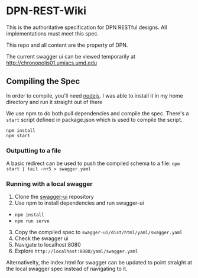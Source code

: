 # DPN-REST-Wiki

This is the authoritative specification for DPN RESTful designs.  All implementations must meet this spec.

This repo and all content are the property of DPN.

The current swagger ui can be viewed temporarily at http://chronopolis01.umiacs.umd.edu

## Compiling the Spec

In order to compile, you'll need [nodejs](https://nodejs.org/en/). I was able to install 
it in my home directory and run it straight out of there

We use npm to do both pull dependencies and compile the spec. There's a `start` script defined
in package.json which is used to compile the script.
```
npm install
npm start
```

### Outputting to a file

A basic redirect can be used to push the compiled schema to a file:
`npm start | tail -n+5 > swagger.yaml`

### Running with a local swagger

1. Clone the [swagger-ui](https://github.com/swagger-api/swagger-ui) repository
2. Use npm to install dependencies and run swagger-ui
  * `npm install`
  * `npm run serve`
3. Copy the compiled spec to `swagger-ui/dist/html/yaml/swagger.yaml`
4. Check the swagger ui
  1. Navigate to localhost:8080
  2. Explore `http://localhost:8080/yaml/swagger.yaml`

Alternativelty, the index.html for swagger can be updated to point straight at the local swagger
spec instead of navigating to it.
